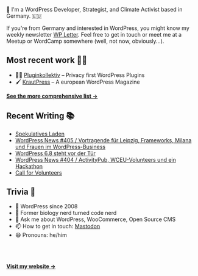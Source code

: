 👋 I'm a WordPress Developer, Strategist, and Climate Activist based in Germany. 🇪🇺

If you're from Germany and interested in WordPress, you might know my weekly newsletter [WP Letter](https://wpletter.de/). Feel free to get in touch or meet me at a Meetup or WordCamp somewhere (well, not now, obviously...).


## Most recent work 👷‍♂️

- 👨‍💻 [Pluginkollektiv](https://github.com/pluginkollektiv) – Privacy first WordPress Plugins
- 🖌️ [KrautPress](https://kraut.press) – A european WordPress Magazine

**[See the more comprehensive list &rarr;](https://simonkraft.com/what-i-do)**


## Recent Writing 📚

<!-- BLOG-POST-LIST:START -->
- [Spekulatives Laden](https://www.wppodcast.de/podcast/spekulatives-laden/)
- [WordPress News #405 / Vortragende für Leipzig, Frameworks, Milana und Frauen im WordPress-Business](https://feed.kraut.press/link/14399/16980212/405)
- [WordPress 6.8 steht vor der Tür](https://www.wppodcast.de/podcast/wordpress-6-8-steht-vor-der-tuer/)
- [WordPress News #404 / ActivityPub, WCEU-Volunteers und ein Hackathon](https://feed.kraut.press/link/14399/16979759/404)
- [Call for Volunteers](https://feed.kraut.press/link/23937/16972041/call-for-volunteers)
<!-- BLOG-POST-LIST:END -->


## Trivia 🤪

- 👴 WordPress since 2008
- 🌱 Former biology nerd turned code nerd
- 💬 Ask me about WordPress, WooCommerce, Open Source CMS
- 📫 How to get in touch: [Mastodon](https://dewp.space/@simon)
- 😄 Pronouns: he/him

<br/><br/><br/>
**[Visit my website &rarr;](https://simonkraft.com/hi)**